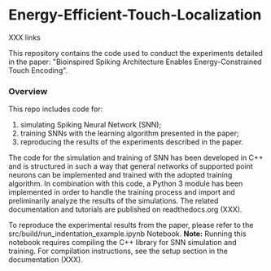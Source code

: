 # Energy-Efficient-Touch-Localization

XXX links

This repository contains the code used to conduct the experiments detailed in the paper: "Bioinspired Spiking Architecture Enables Energy-Constrained Touch Encoding".

### Overview
This repo includes code for:
1. simulating Spiking Neural Network (SNN);
2. training SNNs with the learning algorithm presented in the paper;
3. reproducing the results of the experiments described in the paper.

The code for the simulation and training of SNN has been developed in C++ and is structured in such a way that general networks of supported point neurons can be implemented and trained with the adopted training algorithm.
In combination with this code, a Python 3 module has been implemented in order to handle the training process and import and preliminarily analyze the results of the simulations. The related documentation and tutorials are published on readthedocs.org (XXX).

To reproduce the experimental results from the paper, please refer to the src/build/run_indentation_example.ipynb Notebook. **Note:** Running this notebook requires compiling the C++ library for SNN simulation and training. For compilation instructions, see the setup section in the documentation (XXX).
